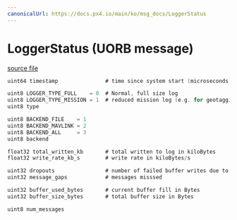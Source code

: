 ```yaml
---
canonicalUrl: https://docs.px4.io/main/ko/msg_docs/LoggerStatus
---
```


# LoggerStatus (UORB message)



[source file](https://github.com/PX4/PX4-Autopilot/blob/release/1.14/msg/LoggerStatus.msg)

```c
uint64 timestamp               # time since system start (microseconds)

uint8 LOGGER_TYPE_FULL    = 0  # Normal, full size log
uint8 LOGGER_TYPE_MISSION = 1  # reduced mission log (e.g. for geotagging)
uint8 type

uint8 BACKEND_FILE    = 1
uint8 BACKEND_MAVLINK = 2
uint8 BACKEND_ALL     = 3
uint8 backend

float32 total_written_kb       # total written to log in kiloBytes
float32 write_rate_kb_s        # write rate in kiloBytes/s

uint32 dropouts                # number of failed buffer writes due to buffer overflow
uint32 message_gaps            # messages misssed

uint32 buffer_used_bytes       # current buffer fill in Bytes
uint32 buffer_size_bytes       # total buffer size in Bytes

uint8 num_messages

```
